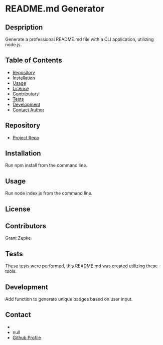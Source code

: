 # **README.md Generator**

  

  ## Despription

  Generate a professional README.md file with a CLI application, utilizing node.js.

  ## Table of Contents

  - [Repository](#Repository)
  - [Installation](#Installation)
  - [Usage](#Usage)
  - [License](#License)
  - [Contributors](#Contributors)
  - [Tests](#Tests)
  - [Development](#Development)
  - [Contact Author](#Contact)

  ## Repository

  - [Project Repo](https://github.com/23gzepke/Readme-Generator)

  ## Installation

  Run npm install from the command line.

  ## Usage

  Run node index.js from the command line.

  ## License

  

  ## Contributors

  Grant Zepke

  ## Tests

  These tests were performed, this README.md was created utilizing these tools.

  ## Development

  Add function to generate unique badges based on user input.

  ## Contact

  - <null>
  - null
  - [Github Profile](https://github.com/23gzepke)

